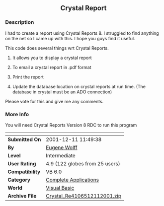 ﻿<div align="center">

## Crystal Report


</div>

### Description

I had to create a report using Crystal Reports 8. I struggled to find anything on the net so I came up with this. I hope you guys find it useful.

This code does several things wrt Crystal Reports.

1. It allows you to display a crystal report

2. To email a crystal report in .pdf format

3. Print the report

4. Update the database location on crystal reports at run time. (The database in crystal must be an ADO connection)

Please vote for this and give me any comments.
 
### More Info
 
You will need Crystal Reports Version 8 RDC to run this program


<span>             |<span>
---                |---
**Submitted On**   |2001-12-11 11:49:38
**By**             |[Eugene Wolff](https://github.com/Planet-Source-Code/PSCIndex/blob/master/ByAuthor/eugene-wolff.md)
**Level**          |Intermediate
**User Rating**    |4.9 (122 globes from 25 users)
**Compatibility**  |VB 6\.0
**Category**       |[Complete Applications](https://github.com/Planet-Source-Code/PSCIndex/blob/master/ByCategory/complete-applications__1-27.md)
**World**          |[Visual Basic](https://github.com/Planet-Source-Code/PSCIndex/blob/master/ByWorld/visual-basic.md)
**Archive File**   |[Crystal\_Re4106512112001\.zip](https://github.com/Planet-Source-Code/eugene-wolff-crystal-report__1-29659/archive/master.zip)








